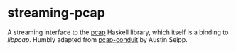 # streaming-pcap

A streaming interface to the [pcap](http://hackage.haskell.org/package/pcap-0.4.5.2)
Haskell library, which itself is a binding to *libpcap*. Humbly adapted from
[pcap-conduit](http://hackage.haskell.org/package/pcap-conduit) by Austin Seipp.
